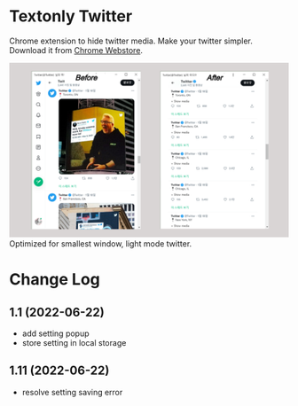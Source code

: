 # Textonly Twitter
Chrome extension to hide twitter media. Make your twitter simpler. Download it from [Chrome Webstore](https://chrome.google.com/webstore/detail/textonly-twitter/dbonhfkddcpbknmccjclfigmfkpimfkf).

![textonly twitter screenshot](https://github.com/ette9844/textonly-twitter/blob/master/images/store%20banner.png?raw=true)
Optimized for smallest window, light mode twitter.

# Change Log
## 1.1 (2022-06-22)
* add setting popup
* store setting in local storage

## 1.11 (2022-06-22)
* resolve setting saving error